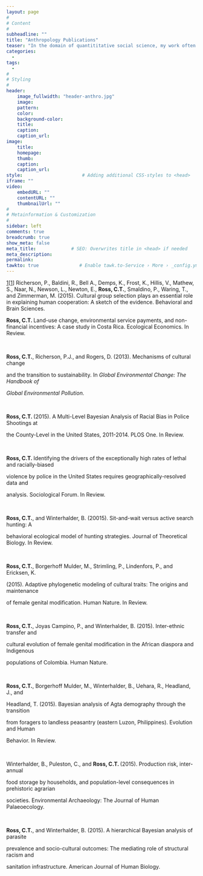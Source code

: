 ```yaml
---
layout: page
#
# Content
#
subheadline: ""
title: "Anthropology Publications"
teaser: "In the domain of quantititative social science, my work often centers around the intersection of theory in evolution and ecology,  mathemathematical and statistical modeling, and applied anthropology.  My research program more closely resembles a wide-ranging network of publications and ideas that are friends with each other, than a linear exploration of a single theme. I am interested in colloboration, work on applied issues, and satisfying my own—often wandering—intellectual curiousities."
categories:
  - 
tags:
  - 
#
# Styling
#
header:
    image_fullwidth: "header-anthro.jpg"
    image:
    pattern:
    color:
    background-color: 
    title:
    caption:
    caption_url:
image:
    title:
    homepage:
    thumb:
    caption:
    caption_url:
style:                      # Adding additional CSS-styles to <head>
iframe: ""
video:
    embedURL: ""
    contentURL: ""
    thumbnailUrl: ""
#
# Metainformation & Customization
#
sidebar: left
comments: true
breadcrumb: true
show_meta: false
meta_title:             # SEO: Overwrites title in <head> if needed
meta_description:
permalink:
tawkto: true               # Enable tawk.to-Service › More › _config.yml
---
```


[1][[1]] Richerson, P., Baldini, R., Bell A., Demps, K., Frost, K., Hillis, V., Mathew, S., Naar,
N., Newson, L., Newton, E., <strong>Ross, C.T.</strong>, Smaldino, P., Waring, T., and Zimmerman, M.
(2015). Cultural group selection plays an essential role in explaining human cooperation: A sketch of the evidence. Behavioral and Brain Sciences.

<p><strong>Ross, C.T. </strong>Land-use change, environmental service payments, and non-financial incentives: A case study in Costa Rica. Ecological Economics. In Review.</p>
<p>&nbsp;</p>
<p><strong>Ross, C.T.</strong>, Richerson, P.J., and Rogers, D. (2013). Mechanisms of cultural change</p>
<p>and the transition to sustainability. In <em>Global Environmental Change: The Handbook of</em></p>
<p><em>Global Environmental Pollution. </em></p>
<p><em>&nbsp;</em></p>
<p><strong>Ross, C.T. </strong>(2015). A Multi-Level Bayesian Analysis of Racial Bias in Police Shootings at</p>
<p>the County-Level in the United States, 2011-2014. PLOS One. In Review.</p>
<p>&nbsp;</p>
<p><strong>Ross, C.T. </strong>Identifying the drivers of the exceptionally high rates of lethal and racially-biased</p>
<p>violence by police in the United States requires geographically-resolved data and</p>
<p>analysis. Sociological Forum. In Review.</p>
<p>&nbsp;</p>
<p><strong>Ross, C.T.</strong>, and Winterhalder, B. (20015). Sit-and-wait versus active search hunting: A</p>
<p>behavioral ecological model of hunting strategies. Journal of Theoretical Biology. In Review.</p>
<p>&nbsp;</p>
<p><strong>Ross, C.T.</strong>, Borgerhoff Mulder, M., Strimling, P., Lindenfors, P., and Ericksen, K.</p>
<p>(2015). Adaptive phylogenetic modeling of cultural traits: The origins and maintenance</p>
<p>of female genital modification. Human Nature. In Review.</p>
<p>&nbsp;</p>
<p><strong>Ross, C.T.</strong>, Joyas Campino, P., and Winterhalder, B. (2015). Inter-ethnic transfer and</p>
<p>cultural evolution of female genital modification in the African diaspora and Indigenous</p>
<p>populations of Colombia. Human Nature.</p>
<p>&nbsp;</p>
<p><strong>Ross, C.T.</strong>, Borgerhoff Mulder, M., Winterhalder, B., Uehara, R., Headland, J., and</p>
<p>Headland, T. (2015). Bayesian analysis of Agta demography through the transition</p>
<p>from foragers to landless peasantry (eastern Luzon, Philippines). Evolution and Human</p>
<p>Behavior. In Review.</p>
<p>&nbsp;</p>
<p>Winterhalder, B., Puleston, C., and <strong>Ross, C.T. </strong>(2015). Production risk, inter-annual</p>
<p>food storage by households, and population-level consequences in prehistoric agrarian</p>
<p>societies. Environmental Archaeology: The Journal of Human Palaeoecology.</p>
<p>&nbsp;</p>
<p><strong>Ross, C.T.</strong>, and Winterhalder, B. (2015). A hierarchical Bayesian analysis of parasite</p>
<p>prevalence and socio-cultural outcomes: The mediating role of structural racism and</p>
<p>sanitation infrastructure. American Journal of Human Biology.</p>

 [1]: http://codytross.com/anthropology/cooperation/



